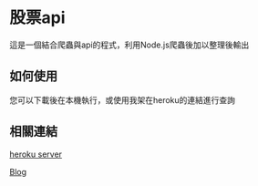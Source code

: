 # 股票api

這是一個結合爬蟲與api的程式，利用Node.js爬蟲後加以整理後輸出

## 如何使用

您可以下載後在本機執行，或使用我架在heroku的連結進行查詢

## 相關連結

[heroku server](https://crawl-api-server.herokuapp.com/ "heroku server")

[Blog](https://cwhuang9431.github.io/ "Blog")